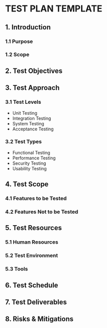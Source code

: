# TEST PLAN TEMPLATE
<!-- Document Version: 1.0 -->
<!-- Last Updated: DATE -->

## 1. Introduction
### 1.1 Purpose
<!-- Describe the purpose of this test plan -->

### 1.2 Scope
<!-- Define what's included/excluded from testing -->

## 2. Test Objectives
<!-- List key testing goals -->

## 3. Test Approach
### 3.1 Test Levels
- Unit Testing
- Integration Testing
- System Testing
- Acceptance Testing

### 3.2 Test Types
- Functional Testing
- Performance Testing
- Security Testing
- Usability Testing

## 4. Test Scope
### 4.1 Features to be Tested
<!-- List features in scope -->

### 4.2 Features Not to be Tested
<!-- List out-of-scope features -->

## 5. Test Resources
### 5.1 Human Resources
<!-- List team members and roles -->

### 5.2 Test Environment
<!-- Describe test environments -->

### 5.3 Tools
<!-- List testing tools/frameworks -->

## 6. Test Schedule
<!-- Include timeline/milestones -->

## 7. Test Deliverables
<!-- List expected test artifacts -->

## 8. Risks & Mitigations
<!-- Identify testing risks and plans -->